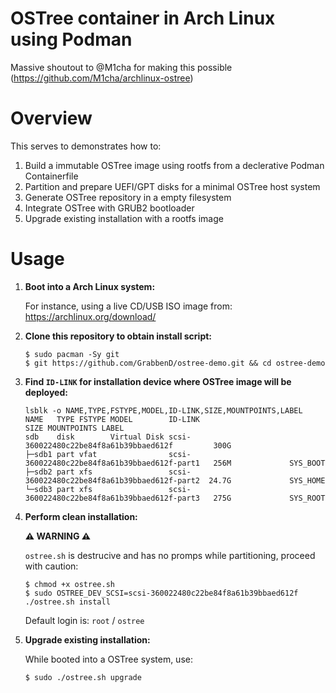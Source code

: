 # OSTree container in Arch Linux using Podman

Massive shoutout to @M1cha for making this possible (https://github.com/M1cha/archlinux-ostree)

# Overview

This serves to demonstrates how to:
1. Build a immutable OSTree image using rootfs from a declerative Podman Containerfile
2. Partition and prepare UEFI/GPT disks for a minimal OSTree host system
3. Generate OSTree repository in a empty filesystem
4. Integrate OSTree with GRUB2 bootloader
5. Upgrade existing installation with a rootfs image

# Usage

1. **Boot into a Arch Linux system:**
   
   For instance, using a live CD/USB ISO image from: https://archlinux.org/download/
   
2. **Clone this repository to obtain install script:**
   
   ```console
   $ sudo pacman -Sy git
   $ git https://github.com/GrabbenD/ostree-demo.git && cd ostree-demo
   ```
   
3. **Find `ID-LINK` for installation device where OSTree image will be deployed:**
   
   ```console
   lsblk -o NAME,TYPE,FSTYPE,MODEL,ID-LINK,SIZE,MOUNTPOINTS,LABEL
   NAME   TYPE FSTYPE MODEL        ID-LINK                                        SIZE MOUNTPOINTS LABEL
   sdb    disk        Virtual Disk scsi-360022480c22be84f8a61b39bbaed612f         300G
   ├─sdb1 part vfat                scsi-360022480c22be84f8a61b39bbaed612f-part1   256M             SYS_BOOT
   ├─sdb2 part xfs                 scsi-360022480c22be84f8a61b39bbaed612f-part2  24.7G             SYS_HOME
   └─sdb3 part xfs                 scsi-360022480c22be84f8a61b39bbaed612f-part3   275G             SYS_ROOT
   ```
   
4. **Perform clean installation:**
   
   **⚠️ WARNING ⚠️**
   
   `ostree.sh` is destrucive and has no promps while partitioning, proceed with caution:
   
   ```console
   $ chmod +x ostree.sh
   $ sudo OSTREE_DEV_SCSI=scsi-360022480c22be84f8a61b39bbaed612f ./ostree.sh install
   ```

   Default login is: `root` / `ostree`
   
5. **Upgrade existing installation:**
   
   While booted into a OSTree system, use:
   
   ```console
   $ sudo ./ostree.sh upgrade
   ```
